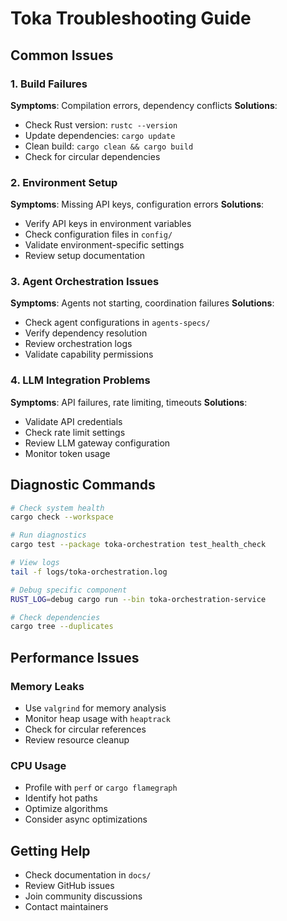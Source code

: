 # Toka Troubleshooting Guide

## Common Issues

### 1. Build Failures
**Symptoms**: Compilation errors, dependency conflicts
**Solutions**:
- Check Rust version: `rustc --version`
- Update dependencies: `cargo update`
- Clean build: `cargo clean && cargo build`
- Check for circular dependencies

### 2. Environment Setup
**Symptoms**: Missing API keys, configuration errors
**Solutions**:
- Verify API keys in environment variables
- Check configuration files in `config/`
- Validate environment-specific settings
- Review setup documentation

### 3. Agent Orchestration Issues
**Symptoms**: Agents not starting, coordination failures
**Solutions**:
- Check agent configurations in `agents-specs/`
- Verify dependency resolution
- Review orchestration logs
- Validate capability permissions

### 4. LLM Integration Problems
**Symptoms**: API failures, rate limiting, timeouts
**Solutions**:
- Validate API credentials
- Check rate limit settings
- Review LLM gateway configuration
- Monitor token usage

## Diagnostic Commands

```bash
# Check system health
cargo check --workspace

# Run diagnostics
cargo test --package toka-orchestration test_health_check

# View logs
tail -f logs/toka-orchestration.log

# Debug specific component
RUST_LOG=debug cargo run --bin toka-orchestration-service

# Check dependencies
cargo tree --duplicates
```

## Performance Issues

### Memory Leaks
- Use `valgrind` for memory analysis
- Monitor heap usage with `heaptrack`
- Check for circular references
- Review resource cleanup

### CPU Usage
- Profile with `perf` or `cargo flamegraph`
- Identify hot paths
- Optimize algorithms
- Consider async optimizations

## Getting Help
- Check documentation in `docs/`
- Review GitHub issues
- Join community discussions
- Contact maintainers
